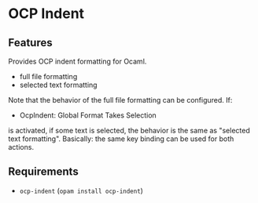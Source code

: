 # OCP Indent

## Features

Provides OCP indent formatting for Ocaml.

- full file formatting
- selected text formatting

Note that the behavior of the full file formatting can be configured. If:

- OcpIndent: Global Format Takes Selection

is activated, if some text is selected, the behavior is the same as "selected text formatting".
Basically: the same key binding can be used for both actions.

## Requirements

- `ocp-indent` (`opam install ocp-indent`)


